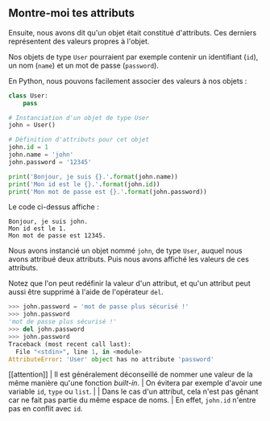 ## Montre-moi tes attributs

Ensuite, nous avons dit qu'un objet était constitué d'attributs.
Ces derniers représentent des valeurs propres à l'objet.

Nos objets de type `User` pourraient par exemple contenir un identifiant (`id`), un nom (`name`) et un mot de passe (`password`).

En Python, nous pouvons facilement associer des valeurs à nos objets :

```python
class User:
    pass

# Instanciation d'un objet de type User
john = User()

# Définition d'attributs pour cet objet
john.id = 1
john.name = 'john'
john.password = '12345'

print('Bonjour, je suis {}.'.format(john.name))
print('Mon id est le {}.'.format(john.id))
print('Mon mot de passe est {}.'.format(john.password))
```

Le code ci-dessus affiche :

```text
Bonjour, je suis john.
Mon id est le 1.
Mon mot de passe est 12345.
```

Nous avons instancié un objet nommé `john`, de type `User`, auquel nous avons attribué deux attributs. Puis nous avons affiché les valeurs de ces attributs.

Notez que l'on peut redéfinir la valeur d'un attribut, et qu'un attribut peut aussi être supprimé à l'aide de l'opérateur `del`.

```python
>>> john.password = 'mot de passe plus sécurisé !'
>>> john.password
'mot de passe plus sécurisé !'
>>> del john.password
>>> john.password
Traceback (most recent call last):
  File "<stdin>", line 1, in <module>
AttributeError: 'User' object has no attribute 'password'
```

[[attention]]
| Il est généralement déconseillé de nommer une valeur de la même manière qu'une fonction *built-in*.
| On évitera par exemple d'avoir une variable `id`, `type` ou `list`.
|
| Dans le cas d'un attribut, cela n'est pas gênant car ne fait pas partie du même espace de noms.
| En effet, `john.id` n'entre pas en conflit avec `id`.
